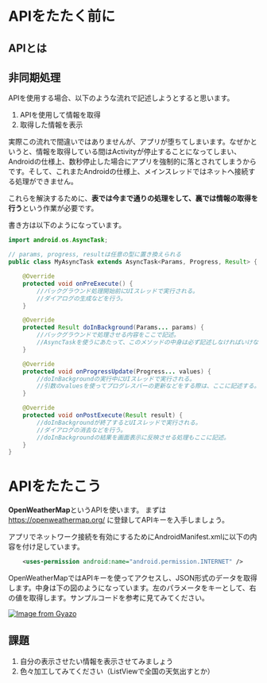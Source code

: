 # APIをたたく前に
## APIとは

## 非同期処理
APIを使用する場合、以下のような流れで記述しようとすると思います。

1. APIを使用して情報を取得
2. 取得した情報を表示

実際この流れで間違いではありませんが、アプリが堕ちてしまいます。なぜかというと、情報を取得している間はActivityが停止することになってしまい、Androidの仕様上、数秒停止した場合にアプリを強制的に落とされてしまうからです。そして、これまたAndroidの仕様上、メインスレッドではネットへ接続する処理ができません。

これらを解決するために、**表では今まで通りの処理をして、裏では情報の取得を行う**という作業が必要です。

書き方は以下のようになっています。


```java
import android.os.AsyncTask;

// params, progress, resultは任意の型に置き換えられる
public class MyAsyncTask extends AsyncTask<Params, Progress, Result> {

    @Override
    protected void onPreExecute() {
        //バックグラウンド処理開始前にUIスレッドで実行される。
        //ダイアログの生成などを行う。
    }

    @Override
    protected Result doInBackground(Params... params) {
        //バックグラウンドで処理させる内容をここで記述。
        //AsyncTaskを使うにあたって、このメソッドの中身は必ず記述しなければいけない。
    }

    @Override
    protected void onProgressUpdate(Progress... values) {
        //doInBackgroundの実行中にUIスレッドで実行される。
        //引数のvaluesを使ってプログレスバーの更新などをする際は、ここに記述する。
    }

    @Override
    protected void onPostExecute(Result result) {
        //doInBackgroundが終了するとUIスレッドで実行される。
        //ダイアログの消去などを行う。
        //doInBackgroundの結果を画面表示に反映させる処理もここに記述。
    }
}
```

# APIをたたこう
**OpenWeatherMap**というAPIを使います。
まずは
https://openweathermap.org/
に登録してAPIキーを入手しましょう。

アプリでネットワーク接続を有効にするためにAndroidManifest.xmlに以下の内容を付け足しています。


```xml
    <uses-permission android:name="android.permission.INTERNET" />
```

OpenWeatherMapではAPIキーを使ってアクセスし、JSON形式のデータを取得します。中身は下の図のようになっています。左のパラメータをキーとして、右の値を取得します。サンプルコードを参考に見てみてください。

[![Image from Gyazo](https://i.gyazo.com/6f230ed4abc29db03e33eff0b1016adb.png)](https://gyazo.com/6f230ed4abc29db03e33eff0b1016adb)

## 課題
1. 自分の表示させたい情報を表示させてみましょう
2. 色々加工してみてください（ListViewで全国の天気出すとか）